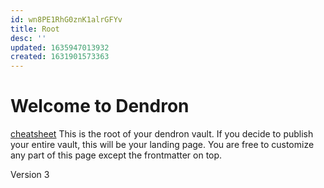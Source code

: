 ```yaml
---
id: wn8PE1RhG0znK1alrGFYv
title: Root
desc: ''
updated: 1635947013932
created: 1631901573363
---
```

# Welcome to Dendron

[cheatsheet](./assets/docs/cheatsheet.pdf)
This is the root of your dendron vault. If you decide to publish your entire vault, this will be your landing page. You are free to customize any part of this page except the frontmatter on top. 

Version 3
